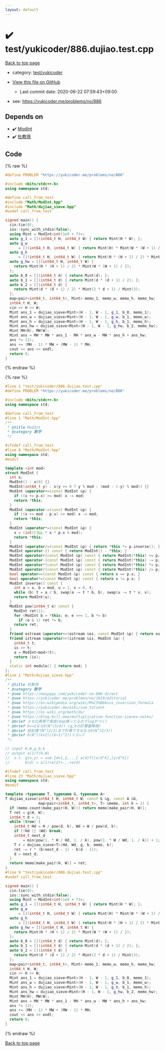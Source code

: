 ```yaml
---
layout: default
---
```


<!-- mathjax config similar to math.stackexchange -->
<script type="text/javascript" async
  src="https://cdnjs.cloudflare.com/ajax/libs/mathjax/2.7.5/MathJax.js?config=TeX-MML-AM_CHTML">
</script>
<script type="text/x-mathjax-config">
  MathJax.Hub.Config({
    TeX: { equationNumbers: { autoNumber: "AMS" }},
    tex2jax: {
      inlineMath: [ ['$','$'] ],
      processEscapes: true
    },
    "HTML-CSS": { matchFontHeight: false },
    displayAlign: "left",
    displayIndent: "2em"
  });
</script>

<script type="text/javascript" src="https://cdnjs.cloudflare.com/ajax/libs/jquery/3.4.1/jquery.min.js"></script>
<script src="https://cdn.jsdelivr.net/npm/jquery-balloon-js@1.1.2/jquery.balloon.min.js" integrity="sha256-ZEYs9VrgAeNuPvs15E39OsyOJaIkXEEt10fzxJ20+2I=" crossorigin="anonymous"></script>
<script type="text/javascript" src="../../../assets/js/copy-button.js"></script>
<link rel="stylesheet" href="../../../assets/css/copy-button.css" />


# :heavy_check_mark: test/yukicoder/886.dujiao.test.cpp

<a href="../../../index.html">Back to top page</a>

* category: <a href="../../../index.html#de60e5ba474ac43bf7562c10f5977e2d">test/yukicoder</a>
* <a href="{{ site.github.repository_url }}/blob/master/test/yukicoder/886.dujiao.test.cpp">View this file on GitHub</a>
    - Last commit date: 2020-06-22 07:59:43+09:00


* see: <a href="https://yukicoder.me/problems/no/886">https://yukicoder.me/problems/no/886</a>


## Depends on

* :heavy_check_mark: <a href="../../../library/Math/ModInt.hpp.html">ModInt</a>
* :heavy_check_mark: <a href="../../../library/Math/dujiao_sieve.hpp.html">杜教筛</a>


## Code

<a id="unbundled"></a>
{% raw %}
```cpp
#define PROBLEM "https://yukicoder.me/problems/no/886"

#include <bits/stdc++.h>
using namespace std;

#define call_from_test
#include "Math/ModInt.hpp"
#include "Math/dujiao_sieve.hpp"
#undef call_from_test

signed main() {
  cin.tie(0);
  ios::sync_with_stdio(false);
  using Mint = ModInt<int(1e9 + 7)>;
  auto g_1 = [](int64_t H, int64_t W) { return Mint(H * W); };
  auto g_w
      = [](int64_t H, int64_t W) { return Mint(H) * Mint(W * (W + 1) / 2); };
  auto g_h
      = [](int64_t H, int64_t W) { return Mint(H * (H + 1) / 2) * Mint(W); };
  auto g_hw = [](int64_t H, int64_t W) {
    return Mint(H * (H + 1) / 2) * Mint(W * (W + 1) / 2);
  };
  auto b_0 = [](int64_t d) { return Mint(d); };
  auto b_1 = [](int64_t d) { return Mint(d * (d + 1) / 2); };
  auto b_2 = [](int64_t d) {
    return Mint(d * (d + 1) / 2) * Mint(2 * d + 1) / Mint(3);
  };
  map<pair<int64_t, int64_t>, Mint> memo_1, memo_w, memo_h, memo_hw;
  int64_t H, W;
  cin >> H >> W;
  Mint ans_1 = dujiao_sieve<Mint>(H - 1, W - 1, g_1, b_0, memo_1);
  Mint ans_w = dujiao_sieve<Mint>(H - 1, W - 1, g_w, b_1, memo_w);
  Mint ans_h = dujiao_sieve<Mint>(H - 1, W - 1, g_h, b_1, memo_h);
  Mint ans_hw = dujiao_sieve<Mint>(H - 1, W - 1, g_hw, b_2, memo_hw);
  Mint MH(H), MW(W);
  Mint ans = MH * MW * ans_1 - MH * ans_w - MW * ans_h + ans_hw;
  ans *= (2);
  ans += (MH - 1) * MW + (MW - 1) * MH;
  cout << ans << endl;
  return 0;
}

```
{% endraw %}

<a id="bundled"></a>
{% raw %}
```cpp
#line 1 "test/yukicoder/886.dujiao.test.cpp"
#define PROBLEM "https://yukicoder.me/problems/no/886"

#include <bits/stdc++.h>
using namespace std;

#define call_from_test
#line 1 "Math/ModInt.hpp"
/**
 * @title ModInt
 * @category 数学
 */

#ifndef call_from_test
#line 8 "Math/ModInt.hpp"
using namespace std;
#endif

template <int mod>
struct ModInt {
  int x;
  ModInt() : x(0) {}
  ModInt(int64_t y) : x(y >= 0 ? y % mod : (mod - (-y) % mod)) {}
  ModInt &operator+=(const ModInt &p) {
    if ((x += p.x) >= mod) x -= mod;
    return *this;
  }
  ModInt &operator-=(const ModInt &p) {
    if ((x += mod - p.x) >= mod) x -= mod;
    return *this;
  }
  ModInt &operator*=(const ModInt &p) {
    x = (int)(1LL * x * p.x % mod);
    return *this;
  }
  ModInt &operator/=(const ModInt &p) { return *this *= p.inverse(); }
  ModInt operator-() const { return ModInt() - *this; }
  ModInt operator+(const ModInt &p) const { return ModInt(*this) += p; }
  ModInt operator-(const ModInt &p) const { return ModInt(*this) -= p; }
  ModInt operator*(const ModInt &p) const { return ModInt(*this) *= p; }
  ModInt operator/(const ModInt &p) const { return ModInt(*this) /= p; }
  bool operator==(const ModInt &p) const { return x == p.x; }
  bool operator!=(const ModInt &p) const { return x != p.x; }
  ModInt inverse() const {
    int a = x, b = mod, u = 1, v = 0, t;
    while (b) t = a / b, swap(a -= t * b, b), swap(u -= t * v, v);
    return ModInt(u);
  }
  ModInt pow(int64_t e) const {
    ModInt ret(1);
    for (ModInt b = *this; e; e >>= 1, b *= b)
      if (e & 1) ret *= b;
    return ret;
  }
  friend ostream &operator<<(ostream &os, const ModInt &p) { return os << p.x; }
  friend istream &operator>>(istream &is, ModInt &a) {
    int64_t t;
    is >> t;
    a = ModInt<mod>(t);
    return (is);
  }
  static int modulo() { return mod; }
};
#line 1 "Math/dujiao_sieve.hpp"
/**
 * @title 杜教筛
 * @category 数学
 * @see https://maspypy.com/yukicoder-no-886-direct
 * @see https://yukicoder.me/problems/no/1019/editorial
 * @see https://en.wikipedia.org/wiki/M%C3%B6bius_inversion_formula
 * @see https://yukicoder.me/wiki/sum_totient
 * @see https://oi-wiki.org/math/du/
 * @see https://blog.bill.moe/multiplicative-function-sieves-notes/
 * @brief メモ化再帰で実装(map使ってるのでlogがつく)
 * @brief k==1ならO(N^(3/4)) (g,bの計算量無視)
 * @brief 前処理でN^(2/3)まで計算できるならO(N^(2/3))
 * @brief O(N^((k+2)/(k+1)^2))ぐらい?
 */

// input H,W,g,b,k
// output a(1)f(H,W)
//  s.t. g(x,y) = sum_{d=1,2,...} a(d)f([x/d^k],[y/d^k])
//       b(d) = a(1)+a(2)+...+a(d)

#ifndef call_from_test
#line 23 "Math/dujiao_sieve.hpp"
using namespace std;
#endif

template <typename T, typename G, typename A>
T dujiao_sieve(int64_t H, int64_t W, const G &g, const A &b,
               map<pair<int64_t, int64_t>, T> &memo, int k = 1) {
  if (memo.count(make_pair(H, W))) return memo[make_pair(H, W)];
  T ret = g(H, W);
  int64_t d = 2;
  while (true) {
    int64_t Hd = H / pow(d, k), Wd = W / pow(d, k);
    if (!Hd || !Wd) break;
    int64_t next_d
        = min(pow(1. * H / Hd, 1. / k), pow(1. * W / Wd, 1. / k)) + 1;
    T r = dujiao_sieve<T>(Hd, Wd, g, b, memo, k);
    ret -= r * (b(next_d - 1) - b(d - 1));
    d = next_d;
  }
  return memo[make_pair(H, W)] = ret;
}
#line 9 "test/yukicoder/886.dujiao.test.cpp"
#undef call_from_test

signed main() {
  cin.tie(0);
  ios::sync_with_stdio(false);
  using Mint = ModInt<int(1e9 + 7)>;
  auto g_1 = [](int64_t H, int64_t W) { return Mint(H * W); };
  auto g_w
      = [](int64_t H, int64_t W) { return Mint(H) * Mint(W * (W + 1) / 2); };
  auto g_h
      = [](int64_t H, int64_t W) { return Mint(H * (H + 1) / 2) * Mint(W); };
  auto g_hw = [](int64_t H, int64_t W) {
    return Mint(H * (H + 1) / 2) * Mint(W * (W + 1) / 2);
  };
  auto b_0 = [](int64_t d) { return Mint(d); };
  auto b_1 = [](int64_t d) { return Mint(d * (d + 1) / 2); };
  auto b_2 = [](int64_t d) {
    return Mint(d * (d + 1) / 2) * Mint(2 * d + 1) / Mint(3);
  };
  map<pair<int64_t, int64_t>, Mint> memo_1, memo_w, memo_h, memo_hw;
  int64_t H, W;
  cin >> H >> W;
  Mint ans_1 = dujiao_sieve<Mint>(H - 1, W - 1, g_1, b_0, memo_1);
  Mint ans_w = dujiao_sieve<Mint>(H - 1, W - 1, g_w, b_1, memo_w);
  Mint ans_h = dujiao_sieve<Mint>(H - 1, W - 1, g_h, b_1, memo_h);
  Mint ans_hw = dujiao_sieve<Mint>(H - 1, W - 1, g_hw, b_2, memo_hw);
  Mint MH(H), MW(W);
  Mint ans = MH * MW * ans_1 - MH * ans_w - MW * ans_h + ans_hw;
  ans *= (2);
  ans += (MH - 1) * MW + (MW - 1) * MH;
  cout << ans << endl;
  return 0;
}

```
{% endraw %}

<a href="../../../index.html">Back to top page</a>

